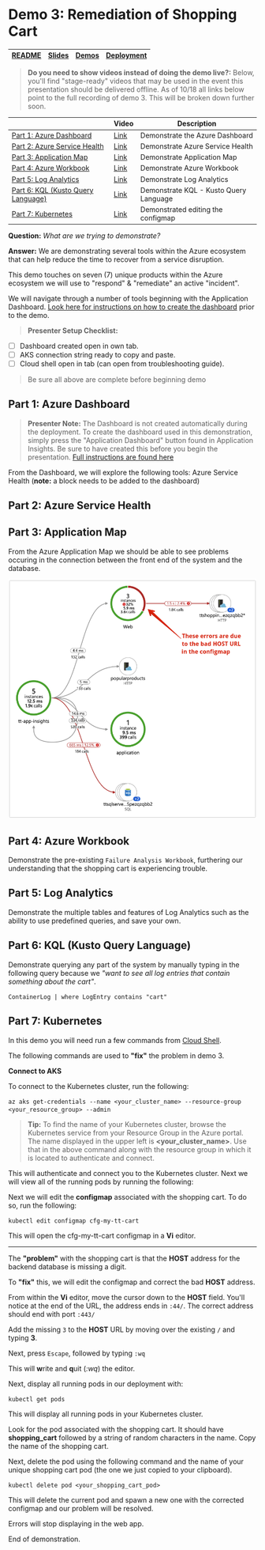 # Demo 3: Remediation of Shopping Cart

| [README](/ops20/README.md) | [Slides](/ops20/slides/README.md) | [Demos](/ops20/demos/README.md) | [Deployment](/ops20/deployment/README.md) |
|--------|-------|------------|-----------|

>**Do you need to show videos instead of doing the demo live?:** Below, you'll find "stage-ready" videos that may be used in the event this presentation should be delivered offline. As of 10/18 all links below point to the full recording of demo 3. This will be broken down further soon.

|  | Video | Description
|--------|-------|-----|
| [Part 1: Azure Dashboard](#part-1-azure-dashboard) | [Link](https://https://globaleventcdn.blob.core.windows.net/assets/ops/ops20/video/demo_3_full.mp4) | Demonstrate the Azure Dashboard
| [Part 2: Azure Service Health](#part-2-azure-service-health) | [Link](https://https://globaleventcdn.blob.core.windows.net/assets/ops/ops20/video/demo_3_full.mp4) | Demonstrate Azure Service Health
| [Part 3: Application Map](#part-3-application-map) | [Link](https://https://globaleventcdn.blob.core.windows.net/assets/ops/ops20/video/demo_3_full.mp4) | Demonstrate Application Map
| [Part 4: Azure Workbook](#part-4-azure-workbook) | [Link](https://https://globaleventcdn.blob.core.windows.net/assets/ops/ops20/video/demo_3_full.mp4) | Demonstrate Azure Workbook
| [Part 5: Log Analytics](#part-5-log-analytics) | [Link](https://https://globaleventcdn.blob.core.windows.net/assets/ops/ops20/video/demo_3_full.mp4) | Demonstrate Log Analytics
| [Part 6: KQL (Kusto Query Language)](#part-6-kql-kusto-query-language) | [Link](https://https://globaleventcdn.blob.core.windows.net/assets/ops/ops20/video/demo_3_full.mp4) | Demonstrate KQL - Kusto Query Language
| [Part 7: Kubernetes](#part-7-kubernetes) | [Link](https://https://globaleventcdn.blob.core.windows.net/assets/ops/ops20/video/demo_3_full.mp4) | Demonstrated editing the configmap

**Question:** *What are we trying to demonstrate?*

**Answer:** We are demonstrating several tools within the Azure ecosystem that can help reduce the time to recover from a service disruption.

This demo touches on seven (7) unique products within the Azure ecosystem we will use to "respond" & "remediate" an active "incident".

We will navigate through a number of tools beginning with the Application Dashboard. [Look here for instructions on how to create the dashboard](../../deployment/dashboard/README.md) prior to the demo.

>**Presenter Setup Checklist:**

- [ ] Dashboard created open in own tab.
- [ ] AKS connection string ready to copy and paste.
- [ ] Cloud shell open in tab (can open from troubleshooting guide).

> Be sure all above are complete before beginning demo

## Part 1: Azure Dashboard

>**Presenter Note:** The Dashboard is not created automatically during the deployment. To create the dashboard used in this demonstration, simply press the "Application Dashboard" button found in Application Insights. Be sure to have created this before you begin the presentation. [Full instructions are found here](/deployment/dashboard/README.md)

From the Dashboard, we will explore the following tools: Azure Service Health (**note:** a block needs to be added to the dashboard)

## Part 2: Azure Service Health

## Part 3: Application Map

From the Azure Application Map we should be able to see problems occuring in the connection between the front end of the system and the database.

![](../../media/screenshots/demo03_ApplicationMap.png)

## Part 4: Azure Workbook

Demonstrate the pre-existing `Failure Analysis Workbook`, furthering our understanding that the shopping cart is experiencing trouble. 

## Part 5: Log Analytics

Demonstrate the multiple tables and features of Log Analytics such as the ability to use predefined queries, and save your own.

## Part 6: KQL (Kusto Query Language)

Demonstrate querying any part of the system by manually typing in the following query because we *"want to see all log entries that contain something about the cart"*.

``` KQL
ContainerLog | where LogEntry contains "cart"
```

## Part 7: Kubernetes

In this demo you will need run a few commands from [Cloud Shell](https://shell.azure.com).

The following commands are used to **"fix"** the problem in demo 3.

**Connect to AKS**

To connect to the Kubernetes cluster, run the following:

``` az cli
az aks get-credentials --name <your_cluster_name> --resource-group <your_resource_group> --admin
```

>**Tip:** To find the name of your Kubernetes cluster, browse the Kubernetes service from your Resource Group in the Azure portal. The name displayed in the upper left is **<your_cluster_name>**. Use that in the above command along with the resource group in which it is located to authenticate and connect.

This will authenticate and connect you to the Kubernetes cluster. Next we will view all of the running pods by running the following:

Next we will edit the **configmap** associated with the shopping cart. To do so, run the following:

``` az cli
kubectl edit configmap cfg-my-tt-cart
```

This will open the cfg-my-tt-cart configmap in a **Vi** editor.

---

The **"problem"** with the shopping cart is that the **HOST** address for the backend database is missing a digit.

To **"fix"** this, we will edit the configmap and correct the bad **HOST** address.

From within the **Vi** editor, move the cursor down to the **HOST** field. You'll notice at the end of the URL, the address ends in `:44/`. The correct address should end with port `:443/`

Add the missing `3` to the **HOST** URL by moving over the existing `/` and typing **3**.

Next, press `Escape`, followed by typing `:wq`

This will **w**rite and **q**uit (*:wq*) the editor.

Next, display all running pods in our deployment with:

``` az cli
kubectl get pods
```

This will display all running pods in your Kubernetes cluster.

Look for the pod associated with the shopping cart. It should have **shopping_cart** followed by a string of random characters in the name. Copy the name of the shopping cart.

Next, delete the pod using the following command and the name of your unique shopping cart pod (the one we just copied to your clipboard).

``` az cli
kubectl delete pod <your_shopping_cart_pod>
```

This will delete the current pod and spawn a new one with the corrected configmap and our problem will be resolved.

Errors will stop displaying in the web app.

End of demonstration.
